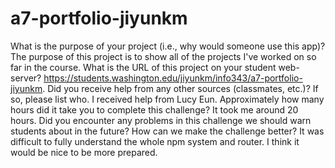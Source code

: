 # a7-portfolio-jiyunkm

What is the purpose of your project (i.e., why would someone use this app)?
	The purpose of this project is to show all of the projects I've worked on so far in the course.
What is the URL of this project on your student web-server?
	https://students.washington.edu/jiyunkm/info343/a7-portfolio-jiyunkm.
Did you receive help from any other sources (classmates, etc.)? If so, please list who.
	I received help from Lucy Eun.
Approximately how many hours did it take you to complete this challenge?
	It took me around 20 hours.
Did you encounter any problems in this challenge we should warn students about in the future? How can we make the challenge better?
	It was difficult to fully understand the whole npm system and router. I think it would be nice to be more prepared.